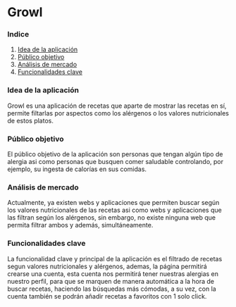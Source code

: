 # Growl

### Indice

1. [Idea de la aplicación](#idea-de-la-aplicación)
2. [Público objetivo](#público-objetivo)
3. [Análisis de mercado](#análisis-de-mercado)
4. [Funcionalidades clave](#funcionalidades-clave)

### Idea de la aplicación

Growl es una aplicación de recetas que aparte de mostrar las recetas en sí, permite filtarlas por aspectos como los 
alérgenos o los valores nutricionales de estos platos.

### Público objetivo

El público objetivo de la aplicación son personas que tengan algún tipo de alergia asi como personas que busquen comer 
saludable controlando, por ejemplo, su ingesta de calorías en sus comidas.

### Análisis de mercado

Actualmente, ya existen webs y aplicaciones que permiten buscar según los valores nutricionales de las recetas asi como 
webs y aplicaciones que las filtran según los alérgenos, sin embargo, no existe ninguna web que permita filtrar ambos y 
además, simultáneamente.

### Funcionalidades clave

La funcionalidad clave y principal de la aplicación es el filtrado de recetas segun valores nutricionales y alérgenos, 
ademas, la página permitirá crearse una cuenta, esta cuenta nos permitirá tener nuestras alergias en nuestro perfil, 
para que se marquen de manera automática a la hora de buscar recetas, haciendo las búsquedas más cómodas, a su vez, con 
la cuenta también se podrán añadir recetas a favoritos con 1 solo click.
